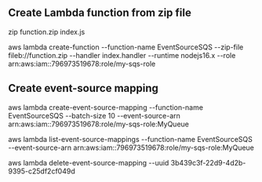 ## Create Lambda function from zip file

zip function.zip index.js

aws lambda create-function --function-name EventSourceSQS --zip-file fileb://function.zip --handler index.handler --runtime nodejs16.x --role arn:aws:iam::796973519678:role/my-sqs-role
## Create event-source mapping

aws lambda create-event-source-mapping --function-name EventSourceSQS --batch-size 10 --event-source-arn arn:aws:iam::796973519678:role/my-sqs-role:MyQueue

aws lambda list-event-source-mappings --function-name EventSourceSQS --event-source-arn arn:aws:iam::796973519678:role/my-sqs-role:MyQueue

aws lambda delete-event-source-mapping --uuid 3b439c3f-22d9-4d2b-9395-c25df2cf049d
